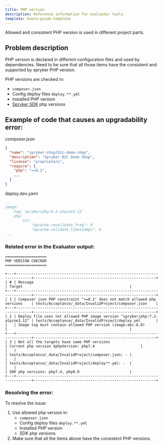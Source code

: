 ```yaml
---
title: PHP version
description: Reference information for evaluator tools.
template: howto-guide-template
---
```


Allowed and consistent PHP version is used in different project parts.

## Problem description

PHP version is declared in different configuration files and used by dependencies.
Need to be sure that all those items have the consistent and supported by spryker PHP version.

PHP versions are checked in:
- `composer.json`
- Config deploy files `deploy.**.yml`
- Installed PHP version
- [Spryker SDK](https://docs.spryker.com/docs/sdk/dev/spryker-sdk.html) php versions

## Example of code that causes an upgradability error:

composer.json
```json
{
  "name": "spryker-shop/b2c-demo-shop",
  "description": "Spryker B2C Demo Shop",
  "license": "proprietary",
  "require": {
    "php": ">=8.2",
    ...
  }
}
```

deploy.dev.yaml
```yaml
...
image:
    tag: spryker/php:8.2-alpine3.12
    php:
        ini:
            "opcache.revalidate_freq": 0
            "opcache.validate_timestamps": 0
...
```

### Related error in the Evaluator output:

```shell
===================
PHP VERSION CHECKER
===================

+---+-----------------------------------------------------------------------------+--------------------------------------------------------+
| # | Message                                                                     | Target                                                 |
+---+-----------------------------------------------------------------------------+--------------------------------------------------------+
| 1 | Composer json PHP constraint ">=8.1" does not match allowed php versions    | tests/Acceptance/_data/InvalidProject/composer.json    |
+---+-----------------------------------------------------------------------------+--------------------------------------------------------+
| 2 | Deploy file uses not allowed PHP image version "spryker/php:7.2-alpine3.12" | tests/Acceptance/_data/InvalidProject/deploy.yml       |
|   | Image tag must contain allowed PHP version (image:abc-8.0)                  |                                                        |
+---+-----------------------------------------------------------------------------+--------------------------------------------------------+
| 3 | Not all the targets have same PHP versions                                  | Current php version $phpVersion: php7.4                     |
|   |                                                                             | tests/Acceptance/_data/InvalidProject/composer.json: - |
|   |                                                                             | tests/Acceptance/_data/InvalidProject/deploy**.yml: -  |
|   |                                                                             | SDK php versions: php7.4, php8.0                       |
+---+-----------------------------------------------------------------------------+--------------------------------------------------------+
```

### Resolving the error: 

To resolve the issue:
1. Use allowed php version in:
   - `composer.json`
   - Config deploy files `deploy.**.yml`
   - Installed PHP version
   - SDK php versions
2. Make sure that all the items above have the consistent PHP versions.